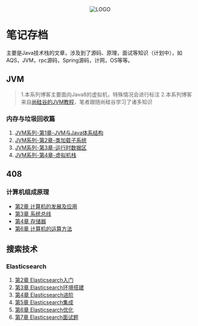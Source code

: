 <div align="center">

<img alt="LOGO" src="https://raw.githubusercontent.com/Anlieh/PicBucket/master/202209241014293.png" />

</div>

# 笔记存档

主要是Java技术栈的文章，涉及到了源码、原理，面试等知识（计划中），如AQS，JVM，rpc源码，Spring源码，计网，OS等等。

## JVM
>1.本系列博客主要面向Java8的虚拟机，特殊情况会进行标注
>2.本系列博客来自[尚硅谷的JVM教程](https://www.bilibili.com/video/BV1PJ411n7xZ?spm_id_from=333.337.search-card.all.click)，笔者跟随尚硅谷学习了诸多知识

### 内存与垃圾回收篇
1. [JVM系列-第1章-JVM与Java体系结构](JVM/1_内存与垃圾回收篇/01_JVM与Java体系结构)
2. [JVM系列-第2章-类加载子系统](JVM/1_内存与垃圾回收篇/02_类加载子系统)
3. [JVM系列-第3章-运行时数据区](JVM/1_内存与垃圾回收篇/03_运行时数据区)
4. [JVM系列-第4章-虚拟机栈](JVM/1_内存与垃圾回收篇/04_虚拟机栈)


## 408
### 计算机组成原理
-  [第2章  计算机的发展及应用](计算机组成原理/第2章-计算机的发展及应用.md) 
- [第3章 系统总线](计算机组成原理/第3章-系统总线.md)
- [第4章 存储器](计算机组成原理/第4章-存储器.md)
- [第6章 计算机的运算方法](计算机组成原理/第6章-计算机的运算方法.md)


## 搜索技术
### Elasticsearch 
1. [第2章 Elasticsearch入门](Elasticsearch/2.Elasticsearch入门.md)
2. [第3章 Elasticsearch环境搭建](Elasticsearch/3.Elasticsearch环境搭建.md)
3.  [第4章 Elasticsearch进阶](Elasticsearch/4.Elasticsearch进阶.md)
4. [第5章 Elasticsearch集成](Elasticsearch/5.Elasticsearch集成.md)
5. [第6章 Elasticsearch优化](Elasticsearch/6.Elasticsearch优化)
6. [第7章 Elasticsearch面试题](Elasticsearch/7.Elasticsearch面试题)

